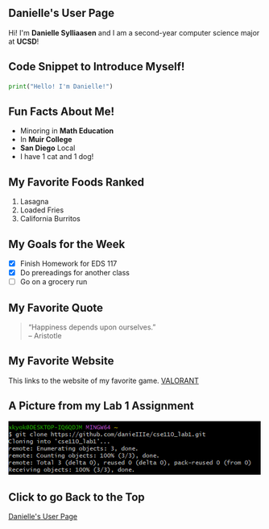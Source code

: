 ## Danielle's User Page

Hi! I'm **Danielle Sylliaasen** and I am a second-year computer science major at **UCSD**! 

## Code Snippet to Introduce Myself!
```python
print("Hello! I'm Danielle!")
```

## Fun Facts About Me!
- Minoring in **Math Education**
- In **Muir College**
- **San Diego** Local
- I have 1 cat and 1 dog!

## My Favorite Foods Ranked
1. Lasagna
2. Loaded Fries
3. California Burritos

## My Goals for the Week
- [x] Finish Homework for EDS 117
- [x] Do prereadings for another class
- [ ] Go on a grocery run 

## My Favorite Quote
> “Happiness depends upon ourselves.”  
> – Aristotle

## My Favorite Website
This links to the website of my favorite game.
[VALORANT](https://playvalorant.com/en-us/)

## A Picture from my Lab 1 Assignment
![image](/screenshots/1.png)

## Click to go Back to the Top
[Danielle's User Page](danielles-user-page)
